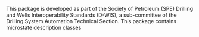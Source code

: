 This package is developed as part of the Society of Petroleum (SPE) Drilling and Wells Interoperability Standards (D-WIS), a sub-committee of the Drilling System Automation Technical Section.
This package contains microstate description classes

